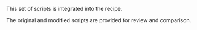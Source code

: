 This set of scripts is integrated into the recipe.

The original and modified scripts are provided for review and comparison.
